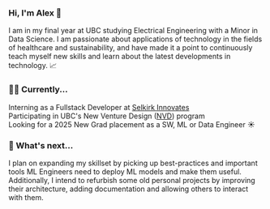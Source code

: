 ### Hi, I'm Alex 👋

I am in my final year at UBC studying Electrical Engineering with a Minor in Data Science. I am passionate about applications of technology in the fields of healthcare and sustainability, and have made it a point to continuously teach myself new skills and learn about the latest developments in technology. 📈

### 🧑‍💻 Currently...
Interning as a Fullstack Developer at [Selkirk Innovates](https://selkirk.ca/about-selkirk/selkirk-innovates)<br/> 
Participating in UBC's New Venture Design ([NVD](https://nvd.ubc.ca/)) program<br/>
Looking for a 2025 New Grad placement as a SW, ML or Data Engineer ☀️<br />

### 🔮 What's next...
I plan on expanding my skillset by picking up best-practices and important tools ML Engineers need to deploy ML models and make them useful.<br/>
Additionally, I intend to refurbish some old personal projects by improving their architecture, adding documentation and allowing others to interact with them.<br/>
<!--
**AlexLassooij/AlexLassooij** is a ✨ _special_ ✨ repository because its `README.md` (this file) appears on your GitHub profile.

Here are some ideas to get you started:

- 🔭 I’m currently working on ...
- 🌱 I’m currently learning ...
- 👯 I’m looking to collaborate on ...
- 🤔 I’m looking for help with ...
- 💬 Ask me about ...
- 📫 How to reach me: ...
- 😄 Pronouns: ...
- ⚡ Fun fact: ...
-->
